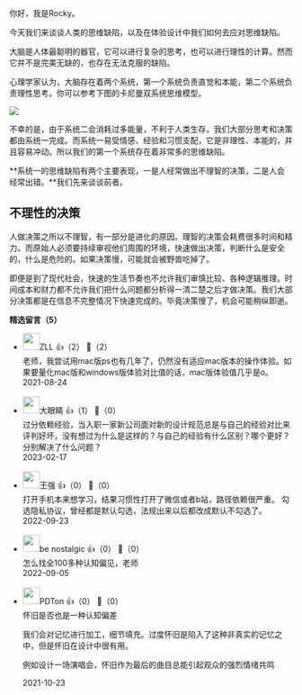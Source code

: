 你好，我是Rocky。

今天我们来谈谈人类的思维缺陷，以及在体验设计中我们如何去应对思维缺陷。

大脑是人体最聪明的器官，它可以进行复杂的思考，也可以进行理性的计算。然而它并不是完美无缺的，也存在无法克服的缺陷。

心理学家认为，大脑存在着两个系统，第一个系统负责直觉和本能，第二个系统负责理性思考。你可以参考下图的卡尼曼双系统思维模型。

![](https://static001.geekbang.org/resource/image/f3/46/f34020c2021ca9cb9e90ce197dd7ea46.png?wh=1920%2A1340)

不幸的是，由于系统二会消耗过多能量，不利于人类生存，我们大部分思考和决策都由系统一完成。而系统一易受情感、经验和习惯支配，它是非理性、本能的，并且容易冲动。所以我们的第一个系统存在着非常多的思维缺陷。

**系统一的思维缺陷有两个主要表现，一是人经常做出不理智的决策，二是人会经常出错。**我们先来谈谈前者。

## 不理性的决策

人做决策之所以不理智，有一部分是进化的原因。理智的决策会耗费很多时间和精力。而原始人必须要持续审视他们周围的环境，快速做出决策，判断什么是安全的，什么是危险的。如果决策慢，可能就会被野兽吃掉了。

即便是到了现代社会，快速的生活节奏也不允许我们审慎比较、各种逻辑推理。时间成本和财力都不允许我们把什么问题都分析得一清二楚之后才做决策。我们大部分决策都是在信息不完整情况下快速完成的。毕竟决策慢了，机会可能稍纵即逝。
<div><strong>精选留言（5）</strong></div><ul>
<li><img src="https://static001.geekbang.org/account/avatar/00/28/86/c5/b8efbb2f.jpg" width="30px"><span>ZLL</span> 👍（2） 💬（2）<div>老师，我尝试用mac版ps也有几年了，仍然没有适应mac版本的操作体验。如果要量化mac版和windows版体验对比值的话，mac版体验值几乎是o。</div>2021-08-24</li><br/><li><img src="https://static001.geekbang.org/account/avatar/00/2b/c4/06/707e2674.jpg" width="30px"><span>大眼睛</span> 👍（1） 💬（0）<div>过分依赖经验，当入职一家新公司面对新的设计规范总是与自己的经验对比来评判好坏，没有想过为什么是这样的？与自己的经验有什么区别？哪个更好？分别解决了什么问题？</div>2023-02-17</li><br/><li><img src="" width="30px"><span>王强</span> 👍（0） 💬（0）<div>打开手机本来想学习，结果习惯性打开了微信或者b站，路径依赖很严重。
勾选隐私协议，曾经都是默认勾选，法规出来以后都改成默认不勾选了。</div>2022-09-23</li><br/><li><img src="https://static001.geekbang.org/account/avatar/00/2f/3d/8f/3f8e5a1e.jpg" width="30px"><span>be nostalgic</span> 👍（0） 💬（0）<div>怎么找全100多种认知偏见，老师</div>2022-09-05</li><br/><li><img src="https://static001.geekbang.org/account/avatar/00/2a/99/7e/0f952973.jpg" width="30px"><span>PDTon</span> 👍（0） 💬（0）<div>怀旧是否也是一种认知偏差

我们会对记忆进行加工，细节填充。过度怀旧是陷入了这种非真实的记忆之中，但是怀旧在设计中很有用。

例如设计一场演唱会，怀旧作为最后的曲目总能引起观众的强烈情绪共鸣</div>2021-10-23</li><br/>
</ul>